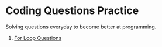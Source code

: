 # Coding Questions Practice

Solving questions everyday to become better at programming.

1. [For Loop Questions](https://www.beginwithjava.com/java/loops/questions.html)